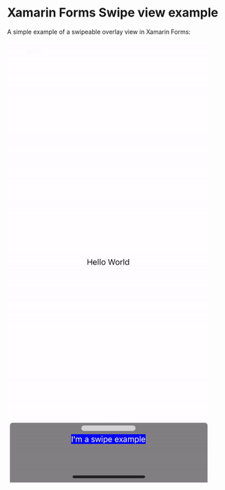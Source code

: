 # Xamarin Forms Swipe view example

A simple example of a swipeable overlay view in Xamarin Forms:

![Demo](assets/demo.gif)